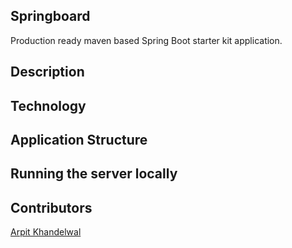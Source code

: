 ## Springboard
Production ready maven based Spring Boot starter kit application.

## Description

## Technology

## Application Structure

## Running the server locally

## Contributors
[Arpit Khandelwal](https://www.linkedin.com/in/arpitkhandelwal1984/)